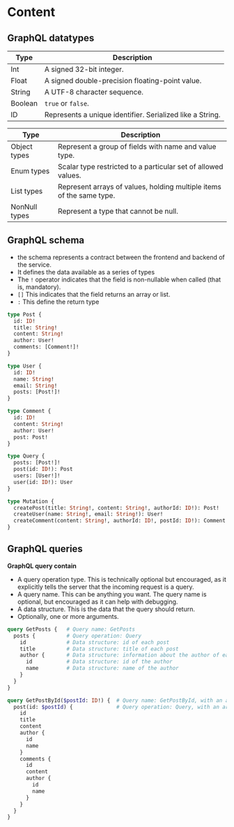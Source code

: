 # Content

## GraphQL datatypes
| Type          | Description                                                |
|---------------|------------------------------------------------------------|
| Int           | A signed 32-bit integer.                                   |
| Float         | A signed double-precision floating-point value.            |
| String        | A UTF-8 character sequence.                                |
| Boolean       | `true` or `false`.                                         |
| ID            | Represents a unique identifier. Serialized like a String.  |

| Type          | Description                                                |
|---------------|------------------------------------------------------------|
| Object types | Represent a group of fields with name and value type.      |
| Enum types    | Scalar type restricted to a particular set of allowed values. |
| List types    | Represent arrays of values, holding multiple items of the same type. |
| NonNull types | Represent a type that cannot be null.                      |




## GraphQL schema
- the schema represents a contract between the frontend and backend of the service. 
- It defines the data available as a series of types
- The `!` operator indicates that the field is non-nullable when called (that is, mandatory).
- `[]` This indicates that the field returns an array or list.
- `:` This define the return type
```graphql
type Post {
  id: ID!
  title: String!
  content: String!
  author: User!
  comments: [Comment!]!
}

type User {
  id: ID!
  name: String!
  email: String!
  posts: [Post!]!
}

type Comment {
  id: ID!
  content: String!
  author: User!
  post: Post!
}

type Query {
  posts: [Post!]!
  post(id: ID!): Post
  users: [User!]!
  user(id: ID!): User
}

type Mutation {
  createPost(title: String!, content: String!, authorId: ID!): Post!
  createUser(name: String!, email: String!): User!
  createComment(content: String!, authorId: ID!, postId: ID!): Comment!
}

```

## GraphQL queries

**GraphQL query contain**
- A query operation type. This is technically optional but encouraged, as it explicitly tells the server that the incoming request is a query.
- A query name. This can be anything you want. The query name is optional, but encouraged as it can help with debugging.
- A data structure. This is the data that the query should return.
- Optionally, one or more arguments.

```graphql
query GetPosts {   # Query name: GetPosts
  posts {          # Query operation: Query
    id             # Data structure: id of each post
    title          # Data structure: title of each post
    author {       # Data structure: information about the author of each post
      id           # Data structure: id of the author
      name         # Data structure: name of the author
    }
  }
}

query GetPostById($postId: ID!) {  # Query name: GetPostById, with an argument postId
  post(id: $postId) {              # Query operation: Query, with an argument id
    id
    title
    content
    author {
      id
      name
    }
    comments {
      id
      content
      author {
        id
        name
      }
    }
  }
}


```

